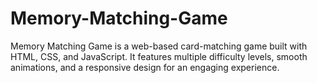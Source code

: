 # Memory-Matching-Game
Memory Matching Game is a web-based card-matching game built with HTML, CSS, and JavaScript. It features multiple difficulty levels, smooth animations, and a responsive design for an engaging experience.

